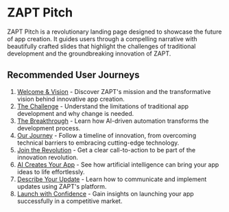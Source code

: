 # ZAPT Pitch

ZAPT Pitch is a revolutionary landing page designed to showcase the future of app creation. It guides users through a compelling narrative with beautifully crafted slides that highlight the challenges of traditional development and the groundbreaking innovation of ZAPT.

## Recommended User Journeys

1. [Welcome & Vision](docs/journeys/welcome-vision.md) - Discover ZAPT's mission and the transformative vision behind innovative app creation.
2. [The Challenge](docs/journeys/the-challenge.md) - Understand the limitations of traditional app development and why change is needed.
3. [The Breakthrough](docs/journeys/the-breakthrough.md) - Learn how AI-driven automation transforms the development process.
4. [Our Journey](docs/journeys/our-journey.md) - Follow a timeline of innovation, from overcoming technical barriers to embracing cutting-edge technology.
5. [Join the Revolution](docs/journeys/join-the-revolution.md) - Get a clear call-to-action to be part of the innovation revolution.
6. [AI Creates Your App](docs/journeys/ai-creates-your-app.md) - See how artificial intelligence can bring your app ideas to life effortlessly.
7. [Describe Your Update](docs/journeys/describe-your-update.md) - Learn how to communicate and implement updates using ZAPT's platform.
8. [Launch with Confidence](docs/journeys/launch-with-confidence.md) - Gain insights on launching your app successfully in a competitive market.